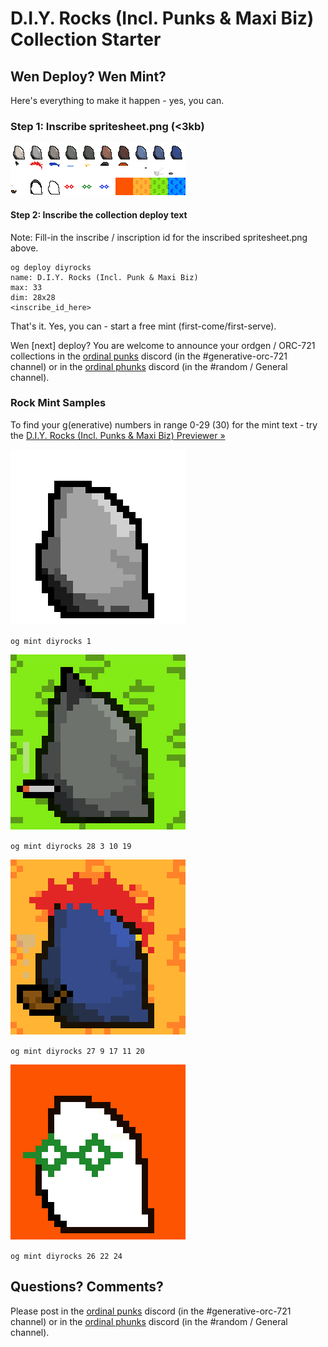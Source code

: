 # D.I.Y. Rocks (Incl. Punks & Maxi Biz) Collection Starter



##  Wen Deploy? Wen Mint?

Here's everything to make it happen - yes, you can. 


### Step 1: Inscribe spritesheet.png (<3kb)

![](preview/spritesheet.png)


#### Step 2:  Inscribe the collection deploy text 

Note: Fill-in the inscribe / inscription id 
for the inscribed spritesheet.png above.


```
og deploy diyrocks
name: D.I.Y. Rocks (Incl. Punk & Maxi Biz)
max: 33
dim: 28x28
<inscribe_id_here>
```

That's it. Yes, you can - start a free mint (first-come/first-serve).

Wen [next] deploy?   You are welcome to announce your ordgen / ORC-721 collections
in the [ordinal punks](https://ordinalpunks.com) discord (in the #generative-orc-721 channel)
or in the [ordinal phunks](https://twitter.com/OrdinalPhunksV0) discord (in the #random / General channel).



### Rock Mint Samples


To find your g(enerative) numbers in range 0-29 (30) for the mint text - try the [D.I.Y. Rocks (Incl. Punks & Maxi Biz) Previewer »](https://orc721.github.io/rocks.starter/preview)



![](i/rock1.png)

`og mint diyrocks 1`

![](i/rock2.png)

`og mint diyrocks 28 3 10 19`

![](i/rock3.png)

`og mint diyrocks 27 9 17 11 20`

![](i/rock4.png)

`og mint diyrocks 26 22 24`



## Questions? Comments?

Please post in the [ordinal punks](https://ordinalpunks.com) discord (in the #generative-orc-721 channel)
or in the [ordinal phunks](https://twitter.com/OrdinalPhunksV0) discord (in the #random / General channel).
